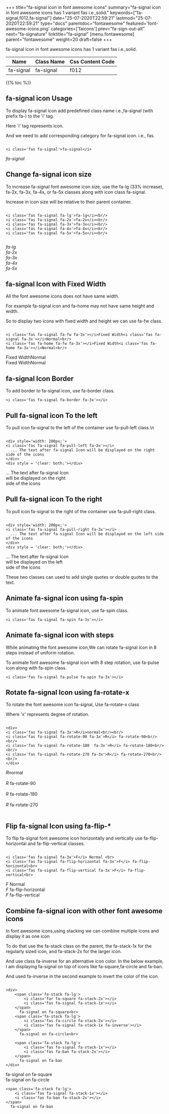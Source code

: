 +++
title="fa-signal icon in font awesome icons"
summary="fa-signal icon in font awesome icons has 1 variant fas i.e.,solid."
keywords=["fa-signal,f012,fa-signal"]
date="25-07-2020T22:59:21"
lastmod="25-07-2020T22:59:21"
type="docs"
parentdoc="fontawesome"
featured='font-awesome-icons.png'
categories=['faicons']
prev="fa-sign-out-alt"
next="fa-signature"
linktitle="fa-signal"
[menu.fontawesome]
parent="fontawesome"
weight=20
draft=false
+++


fa-signal icon in font awesome icons has 1 variant fas i.e.,solid.

<div class='table-responsive'><table class='table'><thead><tr><th>Name</th><th>Class Name</th><th>Css Content Code</th></tr></thead><tbody><tr><td>fa-signal</td><td>fa-signal</td><td>f012</td></tr></tbody></table></div>


{{% toc %}}


## fa-signal icon Usage

To display fa-signal icon add predefined class name i.e.,fa-signal (with prefix fa-) to the 'i' tag.

Here 'i' tag represents icon.

And we need to add corresponding category for fa-signal icon. i.e., fas.


```

<i class='fas fa-signal'>fa-signal</i>
```

<i class='fas fa-signal'>fa-signal</i>




## Change fa-signal icon size
To increase fa-signal font awesome icon size, use the fa-lg (33% increase), fa-2x, fa-3x, fa-4x, or fa-5x classes along with icon class fa-signal.

Increase in icon size will be relative to their parent container. 

```

<i class='fas fa-signal fa-lg'>fa-lg</i><br/>
<i class='fas fa-signal fa-2x'>fa-2x</i><br/>
<i class='fas fa-signal fa-3x'>fa-3x</i><br/>
<i class='fas fa-signal fa-4x'>fa-4x</i><br/>
<i class='fas fa-signal fa-5x'>fa-5x</i><br/>
            
```

<i class='fas fa-signal fa-lg'>fa-lg</i><br/>
<i class='fas fa-signal fa-2x'>fa-2x</i><br/>
<i class='fas fa-signal fa-3x'>fa-3x</i><br/>
<i class='fas fa-signal fa-4x'>fa-4x</i><br/>
<i class='fas fa-signal fa-5x'>fa-5x</i><br/>
            



## fa-signal Icon with Fixed Width 

All the font awesome icons does not have same width.

For example fa-signal icon and fa-home may not have same height and width.

So to display two icons with fixed width and height we can use fa-fw class.


```

<i class='fas fa-signal fa-fw fa-3x'></i>Fixed Width<i class='fas fa-signal fa-3x'></i>Normal<br/>
<i class='fas fa-home fa-fw fa-3x'></i>Fixed Width<i class='fas fa-home fa-3x'></i>Normal<br/>
```

<i class='fas fa-signal fa-fw fa-3x'></i>Fixed Width<i class='fas fa-signal fa-3x'></i>Normal<br/>
<i class='fas fa-home fa-fw fa-3x'></i>Fixed Width<i class='fas fa-home fa-3x'></i>Normal<br/>



## fa-signal Icon Border 

To add border to fa-signal icon, use fa-border class.


```
<i class='fas fa-signal fa-border fa-3x'></i>

```
<i class='fas fa-signal fa-border fa-3x'></i>





## Pull fa-signal icon To the left

To pull icon fa-signal to the left of the container use fa-pull-left class.\n

```

<div style='width: 200px;'>
<i class='fas fa-signal fa-pull-left fa-3x'></i>
  ... The text after fa-signal Icon will be displayed on the right side of the icons
</div>
<div style = 'clear: both;'></div>
```

<div style='width: 200px;'>
<i class='fas fa-signal fa-pull-left fa-3x'></i>
  ... The text after fa-signal Icon will be displayed on the right side of the icons
</div>
<div style = 'clear: both;'></div>




## Pull fa-signal icon To the right
To pull icon fa-signal to the right of the container use fa-pull-right class.

```

<div style='width: 200px;'>
<i class='fas fa-signal fa-pull-right fa-3x'></i>
  ... The text after fa-signal Icon will be displayed on the left side of the icons
</div>
<div style = 'clear: both;'></div>
```

<div style='width: 200px;'>
<i class='fas fa-signal fa-pull-right fa-3x'></i>
  ... The text after fa-signal Icon will be displayed on the left side of the icons
</div>
<div style = 'clear: both;'></div>

These two classes can used to add single quotes or double quotes to the text.


## Animate fa-signal icon using fa-spin
To animate font awesome fa-signal icon, use fa-spin class.

```
<i class='fas fa-signal fa-spin fa-3x'></i>
```
<i class='fas fa-signal fa-spin fa-3x'></i>




## Animate fa-signal icon with steps
While animating the font awesome icon,We can rotate fa-signal icon in 8 steps instead of uniform rotation.

To animate font awesome fa-signal icon with 8 step rotation, use fa-pulse icon along with fa-spin class.


```
<i class='fas fa-signal fa-pulse fa-spin fa-3x'></i>

```
<i class='fas fa-signal fa-pulse fa-spin fa-3x'></i>





## Rotate fa-signal Icon using fa-rotate-x
To rotate the font awesome icon fa-signal, Use fa-rotate-x class

Where 'x' represents degree of rotation.


```

<div>
<i class='fas fa-signal fa-3x'>R</i>normal<br/><br/>
<i class='fas fa-signal fa-rotate-90 fa-3x'>R</i> fa-rotate-90<br/><br/> 
<i class='fas fa-signal fa-rotate-180  fa-3x'>R</i> fa-rotate-180<br/><br/> 
<i class='fas fa-signal fa-rotate-270 fa-3x'>R</i> fa-rotate-270<br/><br/>
</div>
```

<div>
<i class='fas fa-signal fa-3x'>R</i>normal<br/><br/>
<i class='fas fa-signal fa-rotate-90 fa-3x'>R</i> fa-rotate-90<br/><br/> 
<i class='fas fa-signal fa-rotate-180  fa-3x'>R</i> fa-rotate-180<br/><br/> 
<i class='fas fa-signal fa-rotate-270 fa-3x'>R</i> fa-rotate-270<br/><br/>
</div>




## Flip fa-signal Icon using fa-flip-*
To flip fa-signal font awesome icon horizontally and vertically use fa-flip-horizontal and fa-flip-vertical classes. 

```

<i class='fas fa-signal fa-3x'>F</i> Normal <br>
<i class='fas fa-signal fa-flip-horizontal fa-3x'>F</i> fa-flip-horizontal<br>
<i class='fas fa-signal fa-flip-vertical fa-3x'>F</i> fa-flip-vertical<br>
```

<i class='fas fa-signal fa-3x'>F</i> Normal <br>
<i class='fas fa-signal fa-flip-horizontal fa-3x'>F</i> fa-flip-horizontal<br>
<i class='fas fa-signal fa-flip-vertical fa-3x'>F</i> fa-flip-vertical<br>




## Combine fa-signal icon with other font awesome icons
In font awesome icons,using stacking we can combine multiple icons and display it as one icon 

To do that use the fa-stack class on the parent, the fa-stack-1x for the regularly sized icon, and fa-stack-2x for the larger icon.

And use class fa-inverse for an alternative icon color. 
In the below example, I am displaying fa-signal on top of icons like fa-square,fa-circle and fa-ban.

And used fa-inverse in the second example to invert the color of the icon.

```

<div>
    <span class='fa-stack fa-lg'>
        <i class='far fa-square fa-stack-2x'></i>
        <i class='fas fa-signal fa-stack-1x'></i>
    </span>
      fa-signal on fa-square<br>
    <span class='fa-stack fa-lg'>
        <i class='fas fa-circle fa-stack-2x'></i>
        <i class='fas fa-signal fa-stack-1x fa-inverse'></i>
    </span>
      fa-signal on fa-circle<br>

    <span class='fa-stack fa-lg'>
        <i class='fas fa-signal fa-stack-1x'></i>
        <i class='fas fa-ban fa-stack-2x'></i>
    </span>
      fa-signal on fa-ban
</div>
```

<div>
    <span class='fa-stack fa-lg'>
        <i class='far fa-square fa-stack-2x'></i>
        <i class='fas fa-signal fa-stack-1x'></i>
    </span>
      fa-signal on fa-square<br>
    <span class='fa-stack fa-lg'>
        <i class='fas fa-circle fa-stack-2x'></i>
        <i class='fas fa-signal fa-stack-1x fa-inverse'></i>
    </span>
      fa-signal on fa-circle<br>

    <span class='fa-stack fa-lg'>
        <i class='fas fa-signal fa-stack-1x'></i>
        <i class='fas fa-ban fa-stack-2x'></i>
    </span>
      fa-signal on fa-ban
</div>






